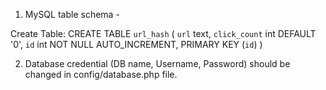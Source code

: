 1. MySQL table schema -

Create Table: CREATE TABLE `url_hash` (
  `url` text,
  `click_count` int DEFAULT '0',
  `id` int NOT NULL AUTO_INCREMENT,
  PRIMARY KEY (`id`)
)

2. Database credential (DB name, Username, Password) should be changed in config/database.php file.

